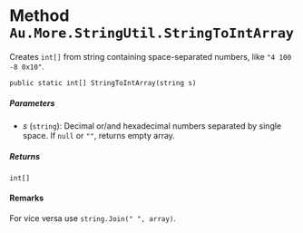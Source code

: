 # Method `Au.More.StringUtil.StringToIntArray`

Creates `int[]` from string containing space-separated numbers, like `"4 100 -8 0x10"`.

```
public static int[] StringToIntArray(string s)
```

##### Parameters

- *s*  (`string`):
    Decimal or/and hexadecimal numbers separated by single space. If `null` or `""`, returns empty array.

##### Returns

`int[]`

#### Remarks

For vice versa use `string.Join(" ", array)`.